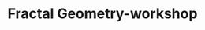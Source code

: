 ---
title: "Fractal Geometry-workshop"
collection: conferences
permalink: /conference/2023-edinburgh
startdate: 2022-07-03
enddate: 2022-07-07
venue: 'ICMS, Bayes Centre, Edinburgh'
location: 'Scotland'
link: 'https://www.icms.org.uk/workshops/2023/fractal-geometry'
---